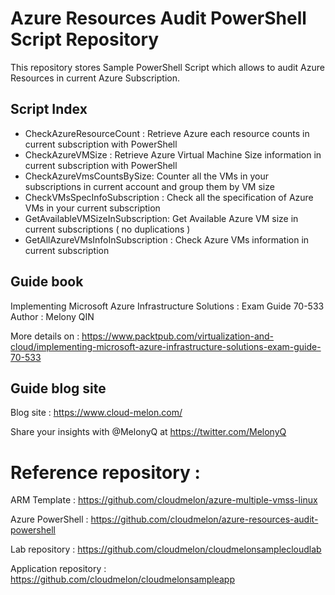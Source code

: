 # Azure Resources Audit PowerShell Script Repository

This repository stores Sample PowerShell Script which allows to audit Azure Resources in current Azure Subscription. 


## Script Index 

- CheckAzureResourceCount : Retrieve Azure each resource counts in current subscription with PowerShell
- CheckAzureVMSize : Retrieve Azure Virtual Machine Size information in current subscription with PowerShell
- CheckAzureVmsCountsBySize: Counter all the VMs in your subscriptions in current account and group them by VM size
- CheckVMsSpecInfoSubscription : Check all the specification of Azure VMs in your current subscription
- GetAvailableVMSizeInSubscription: Get Available Azure VM size in current subscriptions ( no duplications )
- GetAllAzureVMsInfoInSubscription : Check Azure VMs information in current subscription

## Guide book

Implementing Microsoft Azure Infrastructure Solutions : Exam Guide 70-533
Author : Melony QIN


More details on :
https://www.packtpub.com/virtualization-and-cloud/implementing-microsoft-azure-infrastructure-solutions-exam-guide-70-533

## Guide blog site 
Blog site : https://www.cloud-melon.com/

Share your insights with @MelonyQ at https://twitter.com/MelonyQ

# Reference repository : 

ARM Template : 
   https://github.com/cloudmelon/azure-multiple-vmss-linux

Azure PowerShell :
   https://github.com/cloudmelon/azure-resources-audit-powershell

Lab repository : https://github.com/cloudmelon/cloudmelonsamplecloudlab

Application repository : https://github.com/cloudmelon/cloudmelonsampleapp
